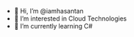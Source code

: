 - 👋 Hi, I’m @iamhasantan
- 👀 I’m interested in Cloud Technologies
- 🌱 I’m currently learning C#

<!---
iamhasantan/iamhasantan is a ✨ special ✨ repository because its `README.md` (this file) appears on your GitHub profile.
You can click the Preview link to take a look at your changes.
--->
